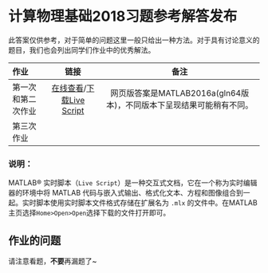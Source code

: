 # 计算物理基础2018习题参考解答发布

此答案仅供参考，对于简单的问题这里一般只给出一种方法。对于具有讨论意义的题目，我们也会列出同学们作业中的优秀解法。

| 作业        |                    链接                    | 备注 |
| :-------- | :-: |:--------------------------------------: |
| 第一次和第二次作业 | [在线查看](https://wang-guosheng.github.io/CompPhyExs/ex1ex2.html)/[下载Live Script](https://wang-guosheng.github.io/CompPhyExs/ex1ex2.mlx) |网页版答案是MATLAB2016a(gln64版本)，不同版本下呈现结果可能稍有不同。|
| 第三次作业     |                                          ||

### 说明：

MATLAB® 实时脚本（`Live Script`）是一种交互式文档，它在一个称为实时编辑器的环境中将 MATLAB 代码与嵌入式输出、格式化文本、方程和图像组合到一起。实时脚本使用实时脚本文件格式存储在扩展名为 `.mlx` 的文件中。在MATLAB主页选择`Home>Open>Open`选择下载的文件打开即可。

## 作业的问题

请注意看题，**不要**再漏题了~

